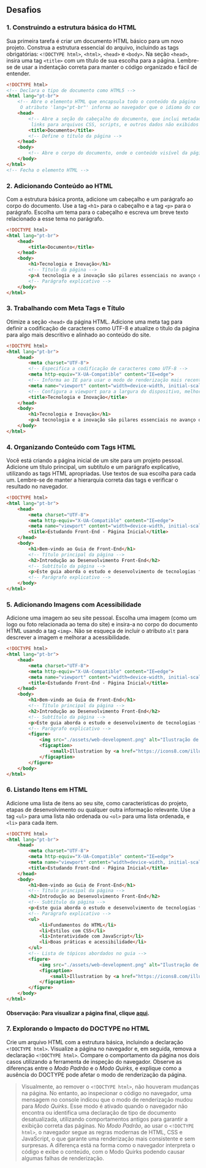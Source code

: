 ## Desafios

### 1. Construindo a estrutura básica do HTML
Sua primeira tarefa é criar um documento HTML básico para um novo projeto. Construa a estrutura essencial do arquivo, incluindo as tags obrigatórias: `<!DOCTYPE html>`, `<html>`, `<head>` e `<body>`. Na seção `<head>`, insira uma tag `<title>` com um título de sua escolha para a página. Lembre-se de usar a indentação correta para manter o código organizado e fácil de entender.

```html
<!DOCTYPE html>
<!-- Declara o tipo de documento como HTML5 -->
<html lang="pt-br">
    <!-- Abre o elemento HTML que encapsula todo o conteúdo da página
     O atributo 'lang="pt-br"' informa ao navegador que o idioma do conteúdo é português do Brasil -->
    <head>
        <!-- Abre a seção do cabeçalho do documento, que inclui metadados como título,
         links para arquivos CSS, scripts, e outros dados não exibidos diretamente na página -->
        <title>Documento</title>
        <!-- Define o título da página -->
    </head>
    <body>
        <!-- Abre o corpo do documento, onde o conteúdo visível da página é colocado -->
    </body>
</html>
<!-- Fecha o elemento HTML -->
```

### 2. Adicionando Conteúdo ao HTML
Com a estrutura básica pronta, adicione um cabeçalho e um parágrafo ao corpo do documento. Use a tag `<h1>` para o cabeçalho e a tag `<p>` para o parágrafo. Escolha um tema para o cabeçalho e escreva um breve texto relacionado a esse tema no parágrafo.

```html
<!DOCTYPE html>
<html lang="pt-br">
    <head>
        <title>Documento</title>
    </head>
    <body>
        <h1>Tecnologia e Inovação</h1>
        <!-- Título da página -->
        <p>A tecnologia e a inovação são pilares essenciais no avanço da sociedade contemporânea, moldando uma era marcada pela constante transformação e adaptação. Através do desenvolvimento de novas ferramentas e soluções, a tecnologia tem o poder de reinventar setores inteiros, desde a saúde até a educação, passando pelo entretenimento e o transporte. A inovação, por sua vez, atua como motor desse processo, impulsionando o pensamento criativo e a quebra de paradigmas estabelecidos. Juntas, tecnologia e inovação não apenas facilitam o cotidiano, mas também abrem caminhos para um futuro mais sustentável, eficiente e conectado.</p>
        <!-- Parágrafo explicativo -->
    </body>
</html>
```

### 3. Trabalhando com Meta Tags e Título
Otimize a seção `<head>` da página HTML. Adicione uma meta tag para definir a codificação de caracteres como UTF-8 e atualize o título da página para algo mais descritivo e alinhado ao conteúdo do site.

```html
<!DOCTYPE html>
<html lang="pt-br">
    <head>
        <meta charset="UTF-8">
        <!-- Especifica a codificação de caracteres como UTF-8 -->
        <meta http-equiv="X-UA-Compatible" content="IE=edge">
        <!-- Informa ao IE para usar o modo de renderização mais recente -->
        <meta name="viewport" content="width=device-width, initial-scale=1.0">
        <!-- Configura a viewport para a largura do dispositivo, melhorando a experiência móvel -->
        <title>Tecnologia e Inovação</title>
    </head>
    <body>
        <h1>Tecnologia e Inovação</h1>
        <p>A tecnologia e a inovação são pilares essenciais no avanço da sociedade contemporânea, moldando uma era marcada pela constante transformação e adaptação. Através do desenvolvimento de novas ferramentas e soluções, a tecnologia tem o poder de reinventar setores inteiros, desde a saúde até a educação, passando pelo entretenimento e o transporte. A inovação, por sua vez, atua como motor desse processo, impulsionando o pensamento criativo e a quebra de paradigmas estabelecidos. Juntas, tecnologia e inovação não apenas facilitam o cotidiano, mas também abrem caminhos para um futuro mais sustentável, eficiente e conectado.</p>
    </body>
</html>
```

### 4. Organizando Conteúdo com Tags HTML
Você está criando a página inicial de um site para um projeto pessoal. Adicione um título principal, um subtítulo e um parágrafo explicativo, utilizando as tags HTML apropriadas. Use textos de sua escolha para cada um. Lembre-se de manter a hierarquia correta das tags e verificar o resultado no navegador.

```html
<!DOCTYPE html>
<html lang="pt-br">
    <head>
        <meta charset="UTF-8">
        <meta http-equiv="X-UA-Compatible" content="IE=edge">
        <meta name="viewport" content="width=device-width, initial-scale=1.0">
        <title>Estudando Front-End - Página Inicial</title>
    </head>
    <body>
        <h1>Bem-vindo ao Guia de Front-End</h1>
        <!-- Título principal da página -->
        <h2>Introdução ao Desenvolvimento Front-End</h2>
        <!-- Subtítulo da página -->
        <p>Este guia aborda o estudo e desenvolvimento de tecnologias front-end, com tutoriais, exemplos práticos e dicas sobre HTML, CSS e JavaScript para aprimorar a criação de sites e aplicativos.</p>
        <!-- Parágrafo explicativo -->
    </body>
</html>
```

### 5. Adicionando Imagens com Acessibilidade
Adicione uma imagem ao seu site pessoal. Escolha uma imagem (como um logo ou foto relacionada ao tema do site) e insira-a no corpo do documento HTML usando a tag `<img>`. Não se esqueça de incluir o atributo `alt` para descrever a imagem e melhorar a acessibilidade.

```html
<!DOCTYPE html>
<html lang="pt-br">
    <head>
        <meta charset="UTF-8">
        <meta http-equiv="X-UA-Compatible" content="IE=edge">
        <meta name="viewport" content="width=device-width, initial-scale=1.0">
        <title>Estudando Front-End - Página Inicial</title>
    </head>
    <body>
        <h1>Bem-vindo ao Guia de Front-End</h1>
        <!-- Título principal da página -->
        <h2>Introdução ao Desenvolvimento Front-End</h2>
        <!-- Subtítulo da página -->
        <p>Este guia aborda o estudo e desenvolvimento de tecnologias front-end, com tutoriais, exemplos práticos e dicas sobre HTML, CSS e JavaScript para aprimorar a criação de sites e aplicativos.</p>
        <!-- Parágrafo explicativo -->
        <figure>
            <img src="./assets/web-development.png" alt="Ilustração de uma pessoa programando" />
            <figcaption>
                <small>Illustration by <a href="https://icons8.com/illustrations/author/ARh4OKrFtdfC">Pixeltrue Ouch!</a></small>
            </figcaption>
        </figure>
    </body>
</html>
```

### 6. Listando Itens em HTML
Adicione uma lista de itens ao seu site, como características do projeto, etapas de desenvolvimento ou qualquer outra informação relevante. Use a tag `<ul>` para uma lista não ordenada ou `<ol>` para uma lista ordenada, e `<li>` para cada item.

```html
<!DOCTYPE html>
<html lang="pt-br">
    <head>
        <meta charset="UTF-8">
        <meta http-equiv="X-UA-Compatible" content="IE=edge">
        <meta name="viewport" content="width=device-width, initial-scale=1.0">
        <title>Estudando Front-End - Página Inicial</title>
    </head>
    <body>
        <h1>Bem-vindo ao Guia de Front-End</h1>
        <!-- Título principal da página -->
        <h2>Introdução ao Desenvolvimento Front-End</h2>
        <!-- Subtítulo da página -->
        <p>Este guia aborda o estudo e desenvolvimento de tecnologias front-end, com tutoriais, exemplos práticos e dicas sobre HTML, CSS e JavaScript para aprimorar a criação de sites e aplicativos.</p>
        <!-- Parágrafo explicativo -->
        <ul>
            <li>Fundamentos do HTML</li>
            <li>Estilos com CSS</li>
            <li>Interatividade com JavaScript</li>
            <li>Boas práticas e acessibilidade</li>
        </ul>
        <!-- Lista de tópicos abordados no guia -->
        <figure>
            <img src="./assets/web-development.png" alt="Ilustração de uma pessoa programando" />
            <figcaption>
                <small>Illustration by <a href="https://icons8.com/illustrations/author/ARh4OKrFtdfC">Pixeltrue Ouch!</a></small>
            </figcaption>
        </figure>
    </body>
</html>
```
#### Observação: Para visualizar a página final, clique [aqui](./assets/pagina-exemplo.png).

### 7. Explorando o Impacto do DOCTYPE no HTML
Crie um arquivo HTML com a estrutura básica, incluindo a declaração `<!DOCTYPE html>`. Visualize a página no navegador e, em seguida, remova a declaração `<!DOCTYPE html>`. Compare o comportamento da página nos dois casos utilizando a ferramenta de inspeção do navegador. Observe as diferenças entre o _Modo Padrão_ e o _Modo Quirks_, e explique como a ausência do DOCTYPE pode afetar o modo de renderização da página.

> Visualmente, ao remover o `<!DOCTYPE html>`, não houveram mudanças na página. No entanto, ao inspecionar o código no navegador, uma mensagem no console indicou que o modo de renderização mudou para _Modo Quirks_. Esse modo é ativado quando o navegador não encontra ou identifica uma declaração de tipo de documento desatualizada, utilizando comportamentos antigos para garantir a exibição correta das páginas. No _Modo Padrão_, ao usar o `<!DOCTYPE html>`, o navegador segue as regras modernas de HTML, CSS e JavaScript, o que garante uma renderização mais consistente e sem surpresas. A diferença está na forma como o navegador interpreta o código e exibe o conteúdo, com o Modo Quirks podendo causar algumas falhas de renderização.